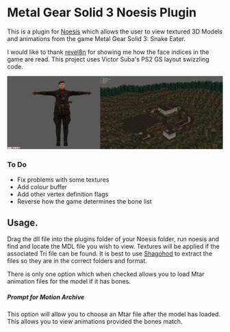 # Metal Gear Solid 3 Noesis Plugin


This is a plugin for [Noesis](https://richwhitehouse.com/index.php?content=inc_projects.php&showproject=91) which allows the user to view textured 3D Models and animations from the game Metal Gear Solid 3: Snake Eater.

I would like to thank [revel8n](https://github.com/revel8n) for showing me how the face indices in the game are read. This project uses Victor Suba's PS2 GS layout swizzling code. 

![picture](https://github.com/Jayveer/MGS-MDL-Noesis/blob/master/model.png?raw=true)


### To Do
 - Fix problems with some textures
 - Add colour buffer
 - Add other vertex definition flags
 - Reverse how the game determines the bone list
##  Usage.

Drag the dll file into the plugins folder of your Noesis folder, run noesis and find and locate the MDL file you wish to view. Textures will be applied if the associated Tri file can be found. It is best to use [Shagohod](https://github.com/Jayveer/Shagohod) to extract the files so they are in the correct folders and format.

There is only one option which when checked allows you to load Mtar animation files for the model if it has bones.

##### Prompt for Motion Archive
This option will allow you to choose an Mtar file after the model has loaded. This allows you to view animations provided the bones match.
